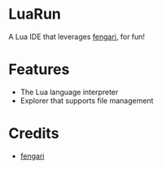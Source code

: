# LuaRun

A Lua IDE that leverages [fengari](https://fengari.io), for fun!

# Features

- The Lua language interpreter
- Explorer that supports file management

# Credits

- [fengari](https://fengari.io)
